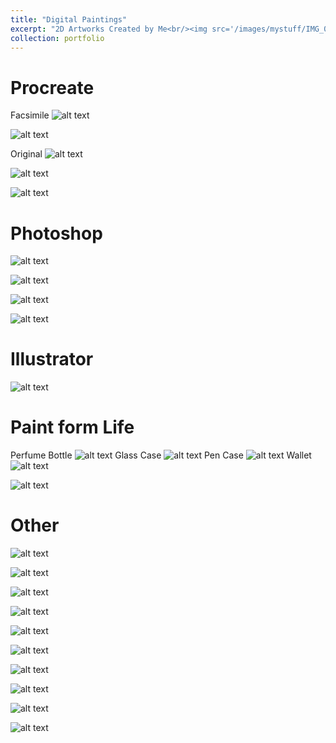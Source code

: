 ```yaml
---
title: "Digital Paintings"
excerpt: "2D Artworks Created by Me<br/><img src='/images/mystuff/IMG_0034.png'>"
collection: portfolio
---
```

Procreate
======
Facsimile
![alt text](/images/mystuff/2.png)

![alt text](/images/mystuff/IMG_0034.png)

Original
![alt text](/images/mystuff/IMG_0033.jpg)

![alt text](/images/mystuff/Untitled_Artwork.png)

![alt text](/images/mystuff/IMG_0022.png)

Photoshop
======
![alt text](/images/mystuff/Kirby_1.png)

![alt text](/images/mystuff/Screenshot%202024-01-02%20185610.png)

![alt text](/images/mystuff/Screenshot%202024-01-02%20185625.png)

![alt text](/images/mystuff/Screenshot%202024-01-02%20185637.png)

Illustrator
======
![alt text](/images/mystuff/island.png)

Paint form Life
======
Perfume Bottle
![alt text](/images/mystuff/Bottle.jpg)
Glass Case
![alt text](/images/mystuff/Glasscase.jpg)
Pen Case
![alt text](/images/mystuff/Pencase.jpg)
Wallet
![alt text](/images/mystuff/Wallet.jpg)

![alt text](/images/mystuff/123%20(7).PNG)

Other
======
![alt text](/images/mystuff/IMG_0032.PNG)

![alt text](/images/mystuff/123%20(1).PNG)

![alt text](/images/mystuff/123%20(2).PNG)

![alt text](/images/mystuff/123%20(3).PNG)

![alt text](/images/mystuff/123%20(4).PNG)

![alt text](/images/mystuff/123%20(5).PNG)

![alt text](/images/mystuff/QQ图片20231002205318.jpg)

![alt text](/images/mystuff/QQ图片20231002205320.jpg)

![alt text](/images/mystuff/QQ图片20231002205322.jpg)

![alt text](/images/mystuff/QQ图片20231002205331.jpg)
<!-- ![alt text](/images/mystuff) -->
